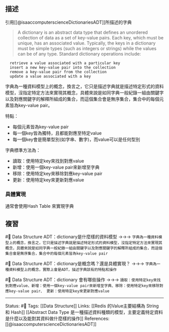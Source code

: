 ## 描述
引用[[@isaaccomputerscienceDictionariesADT]]所描述的字典
> A dictionary is an abstract data type that defines an unordered collection of data as a set of key-value pairs. Each key, which must be unique, has an associated value. Typically, the keys in a dictionary must be simple types (such as integers or strings) while the values can be of any type.
> Standard dictionary operations include:
  
      retrieve a value associated with a particular key
      insert a new key-value pair into the collection
      remove a key-value pair from the collection
      update a value associated with a key 
	  
字典為一種資料模型上的概念，換言之，它只是描述字典就是描述特定形式的資料模型，沒指定特定方法來實現其概念，具體來說是如同字典一般紀錄一組由關鍵字以及對應關鍵字的解釋所組成的集合，而這個集合會是無序集合，集合中的每個元素皆為key-value pair。

特點：
 * 每個元素皆為key-value pair
 * 每一個key皆為獨特，且都能對應至特定value
 * 每一個key會是簡單型別(如字串、數字)，而value可以是任何型別

字典標準方法為：

 * 讀取：使用特定key來找到對應value
 * 新增：使用一個key-value pair來新增至字典
 * 移除：使用特定key來移除對應key-value pair
 * 更新：使用特定key來更新對應value

### 具體實現
通常會使用Hash Table 來實現字典


## 複習

#🧠 Data Structure ADT：dictionary是什麼樣的資料模型 ->->-> `字典為一種資料模型上的概念，換言之，它只是描述字典就是描述特定形式的資料模型，沒指定特定方法來實現其概念，具體來說是如同字典一般紀錄一組由關鍵字以及對應關鍵字的解釋所組成的集合，而這個集合會是無序集合，集合中的每個元素皆為key-value pair`
<!--SR:!2023-10-29,262,210-->

#🧠  Data Structure ADT：dictionary是概念嗎？還是具體實現？ ->->-> `字典為一種資料模型上的概念，實際上會是ADT，描述字典該有的特點和操作`
<!--SR:!2023-07-26,99,228-->

#🧠 Data Structure ADT：dictionary 會有哪些操作 ->->-> `讀取：使用特定key來找到對應value、新增：使用一個key-value pair來新增至字典、移除：使用特定key來移除對應key-value pair、 更新：使用特定key來更新對應value`
<!--SR:!2025-02-11,595,250-->


---
Status: #🌱 
Tags: 
[[Data Structure]]
Links:
[[Redis 的Value主要結構為 String 和 Hash]]
[[Abstract Data Type 是一種描述資料種類的模型，主要定義特定資料是什麼以及能對其資料做什麼樣的操作]]
References:
[[@isaaccomputerscienceDictionariesADT]]

